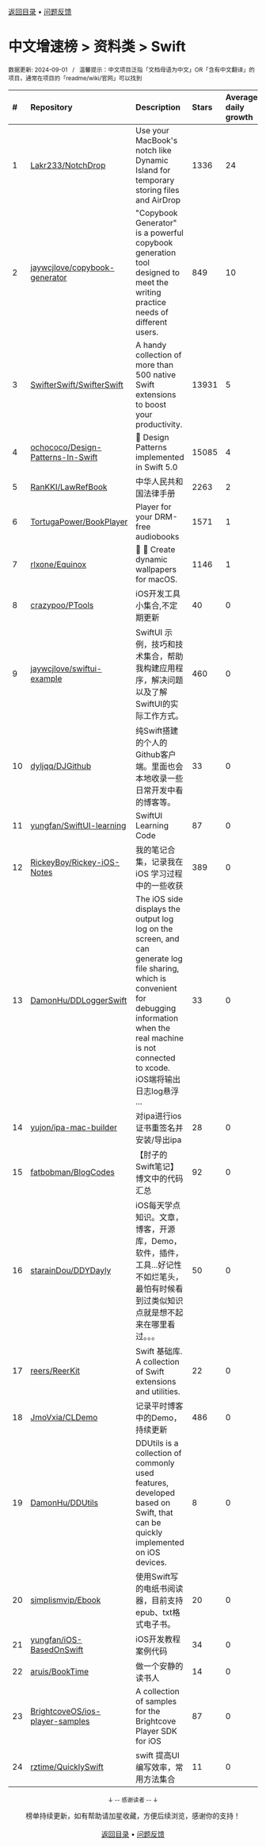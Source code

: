 <a href="https://github.com/GrowingGit/GitHub-Chinese-Top-Charts#github中文排行榜">返回目录</a> • <a href="/content/docs/feedback.md">问题反馈</a>

# 中文增速榜 > 资料类 > Swift
<sub>数据更新: 2024-09-01&nbsp;&nbsp;&nbsp;/&nbsp;&nbsp;&nbsp;温馨提示：中文项目泛指「文档母语为中文」OR「含有中文翻译」的项目，通常在项目的「readme/wiki/官网」可以找到</sub>

|#|Repository|Description|Stars|Average daily growth|Updated|
|:-|:-|:-|:-|:-|:-|
|1|[Lakr233/NotchDrop](https://github.com/Lakr233/NotchDrop)|Use your MacBook's notch like Dynamic Island for temporary storing files and AirDrop|1336|24|2024-08-23|
|2|[jaywcjlove/copybook-generator](https://github.com/jaywcjlove/copybook-generator)|"Copybook Generator" is a powerful copybook generation tool designed to meet the writing practice needs of different users.|849|10|2024-08-27|
|3|[SwifterSwift/SwifterSwift](https://github.com/SwifterSwift/SwifterSwift)|A handy collection of more than 500 native Swift extensions to boost your productivity.|13931|5|2024-08-31|
|4|[ochococo/Design-Patterns-In-Swift](https://github.com/ochococo/Design-Patterns-In-Swift)|📖 Design Patterns implemented in Swift 5.0|15085|4|2024-08-03|
|5|[RanKKI/LawRefBook](https://github.com/RanKKI/LawRefBook)|中华人民共和国法律手册|2263|2|2024-07-12|
|6|[TortugaPower/BookPlayer](https://github.com/TortugaPower/BookPlayer)|Player for your DRM-free audiobooks|1571|1|2024-08-23|
|7|[rlxone/Equinox](https://github.com/rlxone/Equinox)|🌇 🌃  Create dynamic wallpapers for macOS.|1146|1|2024-06-11|
|8|[crazypoo/PTools](https://github.com/crazypoo/PTools)|iOS开发工具小集合,不定期更新|40|0|2024-08-28|
|9|[jaywcjlove/swiftui-example](https://github.com/jaywcjlove/swiftui-example)|SwiftUI 示例，技巧和技术集合，帮助我构建应用程序，解决问题以及了解SwiftUI的实际工作方式。|460|0|2024-06-24|
|10|[dyljqq/DJGithub](https://github.com/dyljqq/DJGithub)|纯Swift搭建的个人的Github客户端。里面也会本地收录一些日常开发中看的博客等。|33|0|2024-05-13|
|11|[yungfan/SwiftUI-learning](https://github.com/yungfan/SwiftUI-learning)|SwiftUI Learning Code|87|0|2024-06-22|
|12|[RickeyBoy/Rickey-iOS-Notes](https://github.com/RickeyBoy/Rickey-iOS-Notes)|我的笔记合集，记录我在 iOS 学习过程中的一些收获|389|0|2024-08-01|
|13|[DamonHu/DDLoggerSwift](https://github.com/DamonHu/DDLoggerSwift)|The iOS side displays the output log log on the screen, and can generate log file sharing, which is convenient for debugging information when the real machine is not connected to xcode. iOS端将输出日志log悬浮 ...|33|0|2024-08-23|
|14|[yujon/ipa-mac-builder](https://github.com/yujon/ipa-mac-builder)|对ipa进行ios证书重签名并安装/导出ipa|28|0|2024-08-23|
|15|[fatbobman/BlogCodes](https://github.com/fatbobman/BlogCodes)|【肘子的Swift笔记】博文中的代码汇总|92|0|2024-04-02|
|16|[starainDou/DDYDayly](https://github.com/starainDou/DDYDayly)|iOS每天学点知识。文章，博客，开源库，Demo，软件，插件，工具...好记性不如烂笔头，最怕有时候看到过类似知识点就是想不起来在哪里看过。。。|50|0|2024-03-29|
|17|[reers/ReerKit](https://github.com/reers/ReerKit)|Swift 基础库. A collection of Swift extensions and utilities.|22|0|2024-08-28|
|18|[JmoVxia/CLDemo](https://github.com/JmoVxia/CLDemo)|记录平时博客中的Demo，持续更新|486|0|2024-08-27|
|19|[DamonHu/DDUtils](https://github.com/DamonHu/DDUtils)|DDUtils is a collection of commonly used features, developed based on Swift, that can be quickly implemented on iOS devices.|8|0|2024-05-28|
|20|[simplismvip/Ebook](https://github.com/simplismvip/Ebook)|使用Swift写的电纸书阅读器，目前支持epub、txt格式电子书。|20|0|2024-04-09|
|21|[yungfan/iOS-BasedOnSwift](https://github.com/yungfan/iOS-BasedOnSwift)|iOS开发教程案例代码|34|0|2024-04-18|
|22|[aruis/BookTime](https://github.com/aruis/BookTime)|做一个安静的读书人|14|0|2024-07-05|
|23|[BrightcoveOS/ios-player-samples](https://github.com/BrightcoveOS/ios-player-samples)|A collection of samples for the Brightcove Player SDK for iOS|87|0|2024-08-29|
|24|[rztime/QuicklySwift](https://github.com/rztime/QuicklySwift)|swift 提高UI编写效率，常用方法集合|11|0|2024-08-30|

<div align="center">
    <p><sub>↓ -- 感谢读者 -- ↓</sub></p>
    榜单持续更新，如有帮助请加星收藏，方便后续浏览，感谢你的支持！
</div>

<br/>

<div align="center"><a href="https://github.com/GrowingGit/GitHub-Chinese-Top-Charts#github中文排行榜">返回目录</a> • <a href="/content/docs/feedback.md">问题反馈</a></div>
